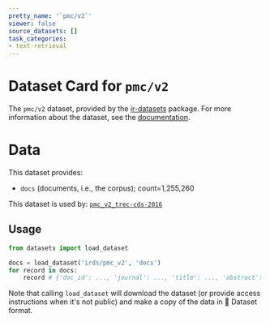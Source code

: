 ```yaml
---
pretty_name: '`pmc/v2`'
viewer: false
source_datasets: []
task_categories:
- text-retrieval
---
```


# Dataset Card for `pmc/v2`

The `pmc/v2` dataset, provided by the [ir-datasets](https://ir-datasets.com/) package.
For more information about the dataset, see the [documentation](https://ir-datasets.com/pmc#pmc/v2).

# Data

This dataset provides:
 - `docs` (documents, i.e., the corpus); count=1,255,260


This dataset is used by: [`pmc_v2_trec-cds-2016`](https://huggingface.co/datasets/irds/pmc_v2_trec-cds-2016)


## Usage

```python
from datasets import load_dataset

docs = load_dataset('irds/pmc_v2', 'docs')
for record in docs:
    record # {'doc_id': ..., 'journal': ..., 'title': ..., 'abstract': ..., 'body': ...}

```

Note that calling `load_dataset` will download the dataset (or provide access instructions when it's not public) and make a copy of the
data in 🤗 Dataset format.
